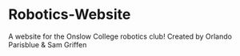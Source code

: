 # Robotics-Website
A website for the Onslow College robotics club!
Created by Orlando Parisblue & Sam Griffen
